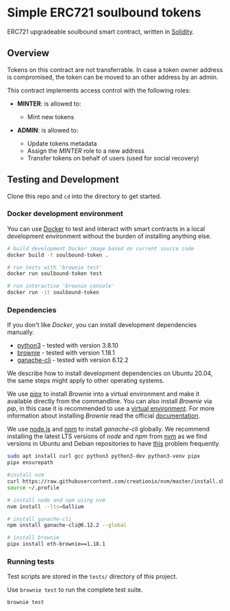 # Simple ERC721 soulbound tokens
ERC721 upgradeable soulbound smart contract, written in [Solidity](https://docs.soliditylang.org/).

## Overview
Tokens on this contract are not transferrable. In case a token owner address is compromised, the token can be moved to an other address by an admin.

This contract implements access control with the following roles:

- **MINTER**: is allowed to:
    - Mint new tokens

- **ADMIN**: is allowed to:
    - Update tokens metadata
    - Assign the *MINTER* role to a new address
    - Transfer tokens on behalf of users (used for social recovery)

## Testing and Development
Clone this repo and `cd` into the directory to get started.

### Docker development environment
You can use [Docker](https://www.docker.com/) to test and interact with smart contracts in a local development environment without the burden of installing anything else.

```bash
# build development Docker image based on current source code
docker build -t soulbound-token .

# run tests with 'brownie test'
docker run soulbound-token test

# run interactive 'brownie console'
docker run -it soulbound-token
```

### Dependencies
If you don't like *Docker*, you can install development dependencies manually.

* [python3](https://www.python.org/downloads/release/python-368/) - tested with version 3.8.10
* [brownie](https://github.com/iamdefinitelyahuman/brownie) - tested with version 1.18.1
* [ganache-cli](https://github.com/trufflesuite/ganache-cli) - tested with version 6.12.2

We describe how to install development dependencies on Ubuntu 20.04, the same steps might apply to other operating systems.

We use [pipx](https://github.com/pypa/pipx) to install *Brownie* into a virtual environment and make it available directly from the commandline. You can also install *Brownie* via *pip*, in this case it is recommended to use a [virtual environment](https://docs.python.org/3/tutorial/venv.html). For more information about installing *Brownie* read the official [documentation](https://eth-brownie.readthedocs.io/en/stable/install.html#installing-brownie).

We use [node.js](https://nodejs.org/en/) and [npm](https://www.npmjs.com/) to install *ganache-cli* globally. We recommend installing the latest LTS versions of *node* and *npm* from [nvm](https://github.com/nvm-sh/nvm#installing-and-updating) as we find versions in Ubuntu and Debian repositories to have [this](https://askubuntu.com/questions/1161494/npm-version-is-not-compatible-with-node-js-version) problem frequently.

```bash
sudo apt install curl gcc python3 python3-dev python3-venv pipx
pipx ensurepath

#install nvm
curl https://raw.githubusercontent.com/creationix/nvm/master/install.sh | bash
source ~/.profile

# install node and npm using nvm
nvm install --lts=Gallium

# install ganache-cli
npm install ganache-cli@6.12.2 --global

# install brownie
pipx install eth-brownie==1.18.1
```

### Running tests
Test scripts are stored in the `tests/` directory of this project.

Use `brownie test` to run the complete test suite.

```bash
brownie test
```
